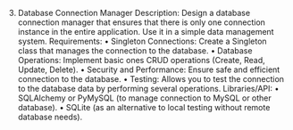 3. Database Connection Manager
Description:
Design a database connection manager that ensures that
there is only one connection instance in the entire application.
Use it in a simple data management system.
Requirements:
• Singleton Connections: Create a Singleton class that
manages the connection to the database.
• Database Operations: Implement basic ones
CRUD operations (Create, Read, Update, Delete).
• Security and Performance: Ensure safe and
efficient connection to the database.
• Testing: Allows you to test the connection to the database
data by performing several operations.
Libraries/API:
• SQLAlchemy or PyMySQL (to manage connection to
MySQL or other database).
• SQLite (as an alternative to local testing without
remote database needs).

